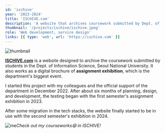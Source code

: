```yaml
---
id: 'ischive'
year: '2023-2024'
title: 'ISCHIVE.com'
description: 'A website that archives coursework submitted by Dept. of Information Science students'
thumbnail: '/projects/ischive/ischive.jpeg'
role: 'Web development, service design'
links: [{ type: 'web', url: 'https://ischive.com' }]
---
```


![thumbnail](/projects/ischive/ischive.jpeg)

**[ISCHIVE.com](https://ischive.com)** is a website designed to archive the coursework submitted by students in the Dept. of Information Science, Seoul National University. It also works as a digital brochure of **assignment exhibition**, which is the department's biggest event.

I started this project with my colleagues and the official support of the department in December 2022. After about six months of planning, design, and development, the testing began with the first semester's assignment exhibition in 2023.

After some migration in the tech stacks, the website finally started to be in use with the second semester's exhibition in 2024.

![me](/projects/ischive/me.jpeg)_Check out my courseworks😄 in ISCHIVE!_
